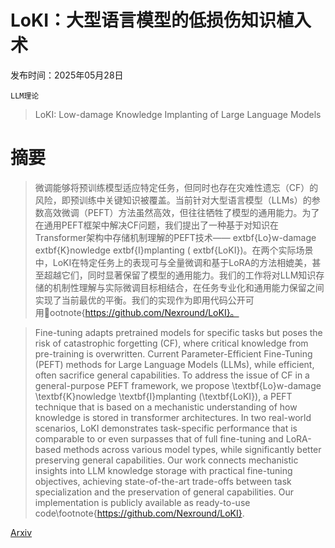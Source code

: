 # LoKI：大型语言模型的低损伤知识植入术

发布时间：2025年05月28日

`LLM理论`

> LoKI: Low-damage Knowledge Implanting of Large Language Models

# 摘要

> 微调能够将预训练模型适应特定任务，但同时也存在灾难性遗忘（CF）的风险，即预训练中关键知识被覆盖。当前针对大型语言模型（LLMs）的参数高效微调（PEFT）方法虽然高效，但往往牺牲了模型的通用能力。为了在通用PEFT框架中解决CF问题，我们提出了一种基于对知识在Transformer架构中存储机制理解的PEFT技术——	extbf{Lo}w-damage 	extbf{K}nowledge 	extbf{I}mplanting (	extbf{LoKI})。在两个实际场景中，LoKI在特定任务上的表现可与全量微调和基于LoRA的方法相媲美，甚至超越它们，同时显著保留了模型的通用能力。我们的工作将对LLM知识存储的机制性理解与实际微调目标相结合，在任务专业化和通用能力保留之间实现了当前最优的平衡。我们的实现作为即用代码公开可用ootnote{https://github.com/Nexround/LoKI}。

> Fine-tuning adapts pretrained models for specific tasks but poses the risk of catastrophic forgetting (CF), where critical knowledge from pre-training is overwritten. Current Parameter-Efficient Fine-Tuning (PEFT) methods for Large Language Models (LLMs), while efficient, often sacrifice general capabilities. To address the issue of CF in a general-purpose PEFT framework, we propose \textbf{Lo}w-damage \textbf{K}nowledge \textbf{I}mplanting (\textbf{LoKI}), a PEFT technique that is based on a mechanistic understanding of how knowledge is stored in transformer architectures. In two real-world scenarios, LoKI demonstrates task-specific performance that is comparable to or even surpasses that of full fine-tuning and LoRA-based methods across various model types, while significantly better preserving general capabilities. Our work connects mechanistic insights into LLM knowledge storage with practical fine-tuning objectives, achieving state-of-the-art trade-offs between task specialization and the preservation of general capabilities. Our implementation is publicly available as ready-to-use code\footnote{https://github.com/Nexround/LoKI}.

[Arxiv](https://arxiv.org/abs/2505.22120)